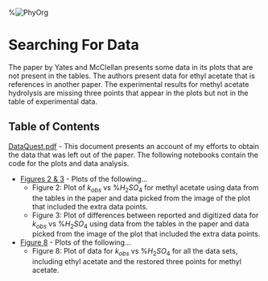%![PhyOrg](PhysOrg.png)
# Searching For Data

The paper by Yates and McClellan presents some data in its plots that are not present in the tables. The authors present data for ethyl acetate that is references in another paper. The experimental results for methyl acetate hydrolysis are missing three points that appear in the plots but not in the table of experimental data. 

## Table of Contents

[DataQuest.pdf](pdf/DataQuest.pdf) - This document presents an account of my efforts to obtain the data that was left out of the paper. The following notebooks contain the code for the plots and data analysis.

- [Figures 2 \& 3](notebooks/03_Yates-MeOAc-Data.ipynb) - Plots of the following...
   - Figure 2: Plot of $k_{obs}$ vs $\%H_2SO_4$ for methyl acetate using data from the tables in the paper and data picked from the image of the plot that included the extra data points.
   - Figure 3: Plot of differences between reported and digitized data for $k_{obs}$ vs $\%H_2SO_4$ using data from the tables in the paper and data picked from the image of the plot that included the extra data points.
- [Figure 8](notebooks/03_Bell-EtOAc-Data2.ipynb) - Plots of the following...
    - Figure 8: Plot of data for $k_{obs}$ vs $\%H_2SO_4$ for all the data sets, including ethyl acetate and the restored three points for methyl acetate.


